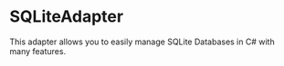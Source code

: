 # SQLiteAdapter 
This adapter allows you to easily manage SQLite Databases in C# with many features.